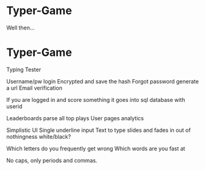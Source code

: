 # Typer-Game
Well then...
# Typer-Game
Typing Tester

Username/pw login
Encrypted and save the hash
Forgot password generate a url
Email verification

If you are logged in and score something it goes into sql database with userid

Leaderboards parse all top plays
User pages
analytics

Simplistic UI
Single underline input
Text to type slides and fades in out of nothingness
white/black?

Which letters do you frequently get wrong
Which words are you fast at

No caps, only periods and commas.



